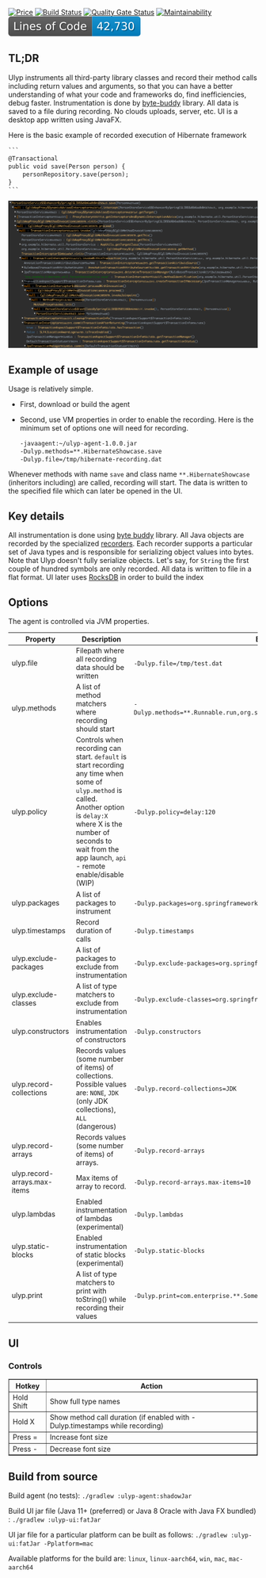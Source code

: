 [![Price](https://img.shields.io/badge/price-FREE-0098f7.svg)](https://github.com/0xaa4eb/ulyp/blob/master/LICENSE)
[![Build Status](https://circleci.com/gh/0xaa4eb/ulyp/tree/master.svg?style=svg)](https://circleci.com/gh/0xaa4eb/ulyp/tree/master)
[![Quality Gate Status](https://sonarcloud.io/api/project_badges/measure?project=0xaa4eb_ulyp&metric=alert_status)](https://sonarcloud.io/dashboard?id=0xaa4eb_ulyp)
[![Maintainability](https://api.codeclimate.com/v1/badges/e76192efb9583aca1170/maintainability)](https://codeclimate.com/github/0xaa4eb/ulyp/maintainability)
![lines of code](https://raw.githubusercontent.com/0xaa4eb/ulyp/project-badges/loc-badge.svg)

## TL;DR

Ulyp instruments all third-party library classes and record their method calls including return values and 
arguments, so that you can have a better understanding of what your code and frameworks do, find inefficiencies, debug faster. Instrumentation is done by [byte-buddy](https://github.com/raphw/byte-buddy) library. 
All data is saved to a file during recording. No clouds uploads, server, etc. UI is a desktop app written using JavaFX.

Here is the basic example of recorded execution of Hibernate framework

    ```
    @Transactional
    public void save(Person person) {
        personRepository.save(person);
    }
    ```

![Hibernate call recorded](https://github.com/0xaa4eb/ulyp/blob/master/images/hibernate.png)

## Example of usage

Usage is relatively simple.

* First, download or build the agent
* Second, use VM properties in order to enable the recording. Here is the minimum set of options one will need for recording.
    
    
    ```
    -javaagent:~/ulyp-agent-1.0.0.jar
    -Dulyp.methods=**.HibernateShowcase.save
    -Dulyp.file=/tmp/hibernate-recording.dat
    ```
    
    
Whenever methods with name `save` and class name `**.HibernateShowcase` (inheritors including) are called, recording will start. 
The data is written to the specified file which can later be opened in the UI.

## Key details

All instrumentation is done using [byte buddy](https://github.com/raphw/byte-buddy) library. All Java objects are recorded by the specialized [recorders](https://github.com/0xaa4eb/ulyp/tree/master/ulyp-common/src/main/java/com/ulyp/core/recorders). 
Each recorder supports a particular set of Java types and is responsible for serializing object values into bytes. 
Note that Ulyp doesn't fully serialize objects. Let's say, for `String` the first couple of hundred symbols are only recorded. 
All data is written to file in a flat format. 
UI later uses [RocksDB](https://github.com/facebook/rocksdb) in order to build the index

## Options

The agent is controlled via JVM properties.

| Property                     | Description                                                                                                                                                                                                                                       | Example                                                                          | Default      |
|------------------------------|---------------------------------------------------------------------------------------------------------------------------------------------------------------------------------------------------------------------------------------------------|----------------------------------------------------------------------------------|--------------|
| ulyp.file                    | Filepath where all recording data should be written                                                                                                                                                                                               | `-Dulyp.file=/tmp/test.dat`                                                      | -            |
| ulyp.methods                 | A list of method matchers where recording should start                                                                                                                                                                                            | `-Dulyp.methods=**.Runnable.run,org.springframework.**.TransactionInterceptor.*` | Main method  |
| ulyp.policy                  | Controls when recording can start. `default` is start recording any time when some of `ulyp.method` is called.<br/> Another option is `delay:X` where X is the number of seconds to wait from the app launch, `api` - remote enable/disable (WIP) | `-Dulyp.policy=delay:120`                                                        | `default`    |
| ulyp.packages                | A list of packages to instrument                                                                                                                                                                                                                  | `-Dulyp.packages=org.springframework,io.grpc`                                    | All packages |
| ulyp.timestamps              | Record duration of calls                                                                                                                                                                                                                          | `-Dulyp.timestamps`                                                              | Disabled     |
| ulyp.exclude-packages        | A list of packages to exclude from instrumentation                                                                                                                                                                                                | `-Dulyp.exclude-packages=org.springframework`                                    | -            |
| ulyp.exclude-classes         | A list of type matchers to exclude from instrumentation                                                                                                                                                                                           | `-Dulyp.exclude-classes=org.springframework.**.Interceptor`                      | -            |
| ulyp.constructors            | Enables instrumentation of constructors                                                                                                                                                                                                           | `-Dulyp.constructors`                                                            | Disabled     |
| ulyp.record-collections      | Records values (some number of items) of collections. Possible values are: `NONE`, `JDK` (only JDK collections), `ALL` (dangerous)                                                                                                                | `-Dulyp.record-collections=JDK`                                                  | `NONE`       |
| ulyp.record-arrays           | Records values (some number of items) of arrays.                                                                                                                                                                                                  | `-Dulyp.record-arrays`                                                           | Disabled     |
| ulyp.record-arrays.max-items | Max items of array to record.                                                                                                                                                                                                                     | `-Dulyp.record-arrays.max-items=10`                                              | 3            |
| ulyp.lambdas                 | Enabled instrumentation of lambdas (experimental)                                                                                                                                                                                                 | `-Dulyp.lambdas`                                                                 | Disabled     |
| ulyp.static-blocks           | Enabled instrumentation of static blocks (experimental)                                                                                                                                                                                           | `-Dulyp.static-blocks`                                                           | Disabled     |
| ulyp.print                   | A list of type matchers to print with toString() while recording their values                                                                                                                                                                     | `-Dulyp.print=com.enterprise.**.SomeEntity`                                      | -            |

## UI

### Controls

<table border="1">
<tr>
		<th>Hotkey</th>
		<th>Action</th>
</tr>
<tr><td>Hold Shift</td><td>Show full type names</td></tr>
<tr><td>Hold X</td><td>Show method call duration (if enabled with -Dulyp.timestamps while recording)</td></tr>
<tr><td>Press =</td><td>Increase font size</td></tr>
<tr><td>Press -</td><td>Decrease font size</td></tr>
</table>

## Build from source

Build agent (no tests):
`./gradlew :ulyp-agent:shadowJar`

Build UI jar file (Java 11+ (preferred) or Java 8 Oracle with Java FX bundled) :
`./gradlew :ulyp-ui:fatJar`

UI jar file for a particular platform can be built as follows:
`./gradlew :ulyp-ui:fatJar -Pplatform=mac`

Available platforms for the build are: `linux`, `linux-aarch64`, `win`, `mac`, `mac-aarch64`